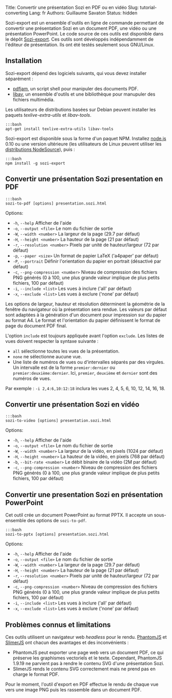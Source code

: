 Title: Convertir une présentation Sozi en PDF ou en vidéo
Slug: tutorial-converting
Lang: fr
Authors: Guillaume Savaton
Status: hidden

Sozi-export est un ensemble d'outils en ligne de commande permettant de convertir une
présentation Sozi en un document PDF, une vidéo ou une présentation PowerPoint.
Le code source de ces outils est disponible dans le dépôt [Sozi-export](https://github.com/senshu/Sozi-export).
Ces outils sont développés indépendamment de l'éditeur de présentation.
Ils ont été testés seulement sous GNU/Linux.


Installation
------------

Sozi-export dépend des logiciels suivants, qui vous devez installer séparément&nbsp;:

* [pdfjam](http://www2.warwick.ac.uk/fac/sci/statistics/staff/academic-research/firth/software/pdfjam), un script shell pour manipuler des documents PDF.
* [libav](https://libav.org), un ensemble d'outils et une bibliothèque pour manupuler des fichiers multimédia.

Les utilisateurs de distributions basées sur Debian peuvent installer les paquets
*texlive-extra-utils* et *libav-tools*.

    :::bash
    apt-get install texlive-extra-utils libav-tools

Sozi-export est disponible sous la forme d'un paquet NPM.
Installez [node.js](https://nodejs.org/) 0.10 ou une version ultérieure
(les utilisateurs de Linux peuvent utiliser les [distributions NodeSource](https://github.com/nodesource/distributions)),
puis&nbsp;:

    :::bash
    npm install -g sozi-export


Convertir une présentation Sozi presentation en PDF
---------------------------------------------------

    :::bash
    sozi-to-pdf [options] presentation.sozi.html

Options:

* `-h`, `--help` Afficher de l'aide
* `-o`, `--output <file>` Le nom du fichier de sortie
* `-W`, `--width <number>` La largeur de la page (29.7 par défaut)
* `-H`, `--height <number>` La hauteur de la page (21 par défaut)
* `-r`, `--resolution <number>` Pixels par unité de hauteur/largeur (72 par défaut)
* `-p`, `--paper <size>` Un format de papier LaTeX ('a4paper' par défaut)
* `-P`, `--portrait` Définir l'orientation du papier en portrait (désactivé par défaut)
* `-c`, `--png-compression <number>` Niveau de compression des fichiers PNG générés (0 à 100, une plus grande valeur implique de plus petits fichiers, 100 par défaut)
* `-i`, `--include <list>` Les vues à inclure ('all' par défaut)
* `-x`, `--exclude <list>` Les vues à exclure ('none' par défaut)

Les options de largeur, hauteur et résolution déterminent la géométrie de la fenêtre du
navigateur où la présentation sera rendue.
Les valeurs par défaut sont adaptées à la génération d'un document pour impression
sur du papier au format A4.
Le format et l'orientation du papier définissent le format de page du document PDF final.

L'option `include` est toujours appliquée avant l'option `exclude`.
Les listes de vues doivent respecter la syntaxe suivante&nbsp;:

* `all` sélectionne toutes les vues de la présentation.
* `none` ne sélectionne aucune vue.
* Une liste de numéros de vues ou d'intervalles séparés par des virgules.
  Un intervalle est de la forme `premier:dernier` ou `premier:deuxième:dernier`.
  Ici, `premier`, `deuxième` et `dernier` sont des numéros de vues.

Par exemple&nbsp;: `-i 2,4:6,10:12:18` inclura les vues 2, 4, 5, 6, 10, 12, 14, 16, 18.

Convertir une présentation Sozi en vidéo
----------------------------------------

    :::bash
    sozi-to-video [options] presentation.sozi.html

Options:

* `-h`, `--help` Afficher de l'aide
* `-o`, `--output <file>` Le nom du fichier de sortie
* `-W`, `--width <number>` La largeur de la vidéo, en pixels (1024 par défaut)
* `-H`, `--height <number>` La hauteur de la vidéo, en pixels (768 par défaut)
* `-b`, `--bit-rate <number>` Le débit binaire de la vidéo (2M par défaut)
* `-c`, `--png-compression <number>` Niveau de compression des fichiers PNG générés (0 à 100, une plus grande valeur implique de plus petits fichiers, 100 par défaut)

Convertir une presentation Sozi en présentation PowerPoint
----------------------------------------------------------

Cet outil crée un document PowerPoint au format PPTX.
Il accepte un sous-ensemble des options de `sozi-to-pdf`.

    :::bash
    sozi-to-pptx [options] presentation.sozi.html

Options:

* `-h`, `--help` Afficher de l'aide
* `-o`, `--output <file>` Le nom du fichier de sortie
* `-W`, `--width <number>` La largeur de la page (29.7 par défaut)
* `-H`, `--height <number>` La hauteur de la page (21 par défaut)
* `-r`, `--resolution <number>` Pixels par unité de hauteur/largeur (72 par défaut)
* `-c`, `--png-compression <number>` Niveau de compression des fichiers PNG générés (0 à 100, une plus grande valeur implique de plus petits fichiers, 100 par défaut)
* `-i`, `--include <list>` Les vues à inclure ('all' par défaut)
* `-x`, `--exclude <list>` Les vues à exclure ('none' par défaut)

Problèmes connus et limitations
-------------------------------

Ces outils utilisent un navigateur web *headless* pour le rendu.
[PhantomJS](http://phantomjs.org) et [SlimerJS](https://slimerjs.org/) ont chacun des avantages
et des inconvénients&nbsp;:

* PhantomJS peut exporter une page web vers un document PDF, ce qui préserve les graphismes vectoriels et le texte.
  Cependant, PhantomJS 1.9.19 ne parvient pas à rendre le contenu SVG d'une présentation Sozi.
* SlimerJS rends le contenu SVG correctement mais ne prend pas en charge le format PDF.

Pour le moment, l'outil d'export en PDF effectue le rendu de chaque vue vers une image PNG
puis les rassemble dans un document PDF.
